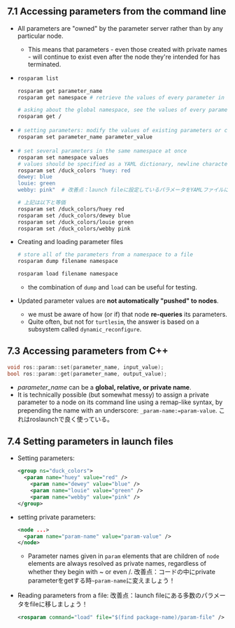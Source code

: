 ## 7.1 Accessing parameters from the command line

- All parameters are "owned" by the parameter server rather than by any particular node.
  - This means that parameters - even those created with private names - will continue to exist even after the node they're intended for has terminated.

- ```bash
  rosparam list
  
  rosparam get parameter_name
  rosparam get namespace # retrieve the values of every parameter in a namespace
  
  # asking about the global namespace, see the values of every parameter
  rosparam get /
  ```

- ```bash
  # setting parameters: modify the values of existing parameters or create new ones.
  rosparam set parameter_name parameter_value
  ```

- ```bash
  # set several parameters in the same namespace at once
  rosparam set namespace values
  # values should be specified as a YAML dictionary, newline characterは必須。spaces after the colonsも重要。
  rosparam set /duck_colors "huey: red
  dewey: blue
  louie: green
  webby: pink"	# 改善点：launch fileに設定しているパラメータをYAMLファイルにしてみよう！
  
  # 上記は以下と等価
  rosparam set /duck_colors/huey red
  rosparam set /duck_colors/dewey blue
  rosparam set /duck_colors/louie green
  rosparam set /duck_colors/webby pink
  ```

- Creating and loading parameter files

  ```bash
  # store all of the parameters from a namespace to a file
  rosparam dump filename namespace
  
  rosparam load filename namespace
  ```

  - the combination of `dump` and `load` can be useful for testing.

- Updated parameter values are **not automatically "pushed" to nodes**.
  - we must be aware of how (or if) that node **re-queries** its parameters.
  - Quite often, but not for `turtlesim`, the answer is based on a subsystem called `dynamic_reconfigure`.

## 7.3 Accessing parameters from C++

```c++
void ros::param::set(parameter_name, input_value);
bool ros::param::get(parameter_name, output_value);
```

- *parameter_name* can be a **global, relative, or private name**.
- It is technically possible (but somewhat messy) to assign a private parameter to a node on its command line using a remap-like syntax, by prepending the name with an underscore: `_param-name:=param-value`. これはroslaunchで良く使っている。

## 7.4 Setting parameters in launch files

- Setting parameters:

  ```xml
  <group ns="duck_colors">
  	<param name="huey" value="red" />
      <param name="dewey" value="blue" />
      <param name="louie" value="green" />
      <param name="webby" value="pink" />
  </group>
  ```

- setting private parameters:

  ```xml
  <node ...>
  	<param name="param-name" value="param-value" />
  </node>
  ```

  - Parameter names given in `param` elements that are children of `node` elements are always resolved as private names, regardless of whether they begin with ~ or even /. 改善点：コードの中にprivate parameterをgetする時`~param-name`に変えましょう！

- Reading parameters from a file: 改善点：launch fileにある多数のパラメータをfileに移しましょう！

  ```xml
  <rosparam command="load" file="$(find package-name)/param-file" />
  ```

